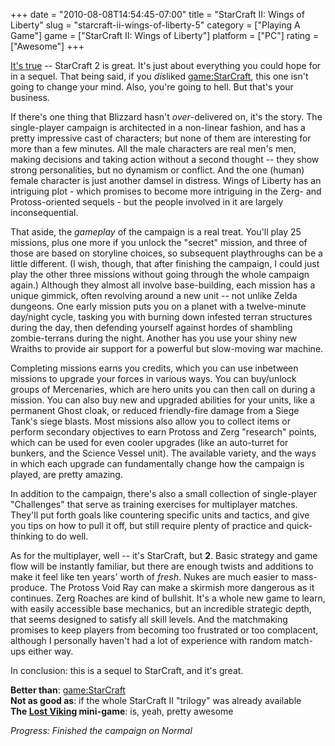 +++
date = "2010-08-08T14:54:45-07:00"
title = "StarCraft II: Wings of Liberty"
slug = "starcraft-ii-wings-of-liberty-5"
category = ["Playing A Game"]
game = ["StarCraft II: Wings of Liberty"]
platform = ["PC"]
rating = ["Awesome"]
+++

<a href="http://www.metacritic.com/games/platforms/pc/starcraft2">It's true</a> -- StarCraft 2 is great.  It's just about everything you could hope for in a sequel.  That being said, if you <i>dis</i>liked <game:StarCraft>, this one isn't going to change your mind.  Also, you're going to hell.  But that's your business.

If there's one thing that Blizzard hasn't <i>over</i>-delivered on, it's the story.  The single-player campaign is architected in a non-linear fashion, and has a pretty impressive cast of characters; but none of them are interesting for more than a few minutes.  All the male characters are real men's men, making decisions and taking action without a second thought -- they show strong personalities, but no dynamism or conflict.  And the one (human) female character is just another damsel in distress.  Wings of Liberty has an intriguing plot - which promises to become more intriguing in the Zerg- and Protoss-oriented sequels - but the people involved in it are largely inconsequential.

That aside, the <i>gameplay</i> of the campaign is a real treat.  You'll play 25 missions, plus one more if you unlock the "secret" mission, and three of those are based on storyline choices, so subsequent playthroughs can be a little different.  (I wish, though, that after finishing the campaign, I could just play the other three missions without going through the whole campaign again.)  Although they almost all involve base-building, each mission has a unique gimmick, often revolving around a new unit -- not unlike Zelda dungeons.  One early mission puts you on a planet with a twelve-minute day/night cycle, tasking you with burning down infested terran structures during the day, then defending yourself against hordes of shambling zombie-terrans during the night.  Another has you use your shiny new Wraiths to provide air support for a powerful but slow-moving war machine.

Completing missions earns you credits, which you can use inbetween missions to upgrade your forces in various ways.  You can buy/unlock groups of Mercenaries, which are hero units you can then call on during a mission.  You can also buy new and upgraded abilities for your units, like a permanent Ghost cloak, or reduced friendly-fire damage from a Siege Tank's siege blasts.  Most missions also allow you to collect items or perform secondary objectives to earn Protoss and Zerg "research" points, which can be used for even cooler upgrades (like an auto-turret for bunkers, and the Science Vessel unit).  The available variety, and the ways in which each upgrade can fundamentally change how the campaign is played, are pretty amazing.

In addition to the campaign, there's also a small collection of single-player "Challenges" that serve as training exercises for multiplayer matches.  They'll put forth goals like countering specific units and tactics, and give you tips on how to pull it off, but still require plenty of practice and quick-thinking to do well.

As for the multiplayer, well -- it's StarCraft, but <b>2</b>.  Basic strategy and game flow will be instantly familiar, but there are enough twists and additions to make it feel like ten years' worth of <i>fresh</i>.  Nukes are much easier to mass-produce.  The Protoss Void Ray can make a skirmish more dangerous as it continues.  Zerg Roaches are kind of bullshit.  It's a whole new game to learn, with easily accessible base mechanics, but an incredible strategic depth, that seems designed to satisfy all skill levels.  And the matchmaking promises to keep players from becoming too frustrated or too complacent, although I personally haven't had a lot of experience with random match-ups either way.

In conclusion: this is a sequel to StarCraft, and it's great.

<b>Better than</b>: <game:StarCraft>  
<b>Not as good as</b>: if the whole StarCraft II "trilogy" was already available  
<b>The <a href="http://www.youtube.com/watch?v=5ulAlXDxvzQ">Lost Viking</a> mini-game</b>: is, yeah, pretty awesome

<i>Progress: Finished the campaign on Normal</i>